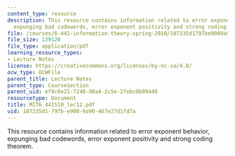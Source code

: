 ```yaml
---
content_type: resource
description: This resource contains information related to error exponent behavior,
  expunging bad codewords, error exponent positivity and strong coding theorem.
file: /courses/6-441-information-theory-spring-2010/107335d1797be9009a90467e27d1fd7a_MIT6_441S10_lec12.pdf
file_size: 139126
file_type: application/pdf
learning_resource_types:
- Lecture Notes
license: https://creativecommons.org/licenses/by-nc-sa/4.0/
ocw_type: OCWFile
parent_title: Lecture Notes
parent_type: CourseSection
parent_uid: ef9c0e21-7240-00a4-2c5e-2febc0b09448
resourcetype: Document
title: MIT6_441S10_lec12.pdf
uid: 107335d1-797b-e900-9a90-467e27d1fd7a
---
```

This resource contains information related to error exponent behavior, expunging bad codewords, error exponent positivity and strong coding theorem.